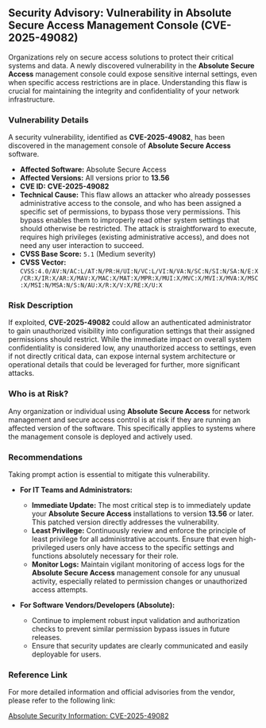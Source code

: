 ## Security Advisory: Vulnerability in Absolute Secure Access Management Console (**CVE-2025-49082**)

Organizations rely on secure access solutions to protect their critical systems and data. A newly discovered vulnerability in the **Absolute Secure Access** management console could expose sensitive internal settings, even when specific access restrictions are in place. Understanding this flaw is crucial for maintaining the integrity and confidentiality of your network infrastructure.

### Vulnerability Details

A security vulnerability, identified as **CVE-2025-49082**, has been discovered in the management console of **Absolute Secure Access** software.

*   **Affected Software:** Absolute Secure Access
*   **Affected Versions:** All versions prior to **13.56**
*   **CVE ID:** **CVE-2025-49082**
*   **Technical Cause:** This flaw allows an attacker who already possesses administrative access to the console, and who has been assigned a specific set of permissions, to bypass those very permissions. This bypass enables them to improperly read other system settings that should otherwise be restricted. The attack is straightforward to execute, requires high privileges (existing administrative access), and does not need any user interaction to succeed.
*   **CVSS Base Score:** `5.1` (Medium severity)
*   **CVSS Vector:** `CVSS:4.0/AV:N/AC:L/AT:N/PR:H/UI:N/VC:L/VI:N/VA:N/SC:N/SI:N/SA:N/E:X/CR:X/IR:X/AR:X/MAV:X/MAC:X/MAT:X/MPR:X/MUI:X/MVC:X/MVI:X/MVA:X/MSC:X/MSI:N/MSA:N/S:N/AU:X/R:X/V:X/RE:X/U:X`

### Risk Description

If exploited, **CVE-2025-49082** could allow an authenticated administrator to gain unauthorized visibility into configuration settings that their assigned permissions should restrict. While the immediate impact on overall system confidentiality is considered low, any unauthorized access to settings, even if not directly critical data, can expose internal system architecture or operational details that could be leveraged for further, more significant attacks.

### Who is at Risk?

Any organization or individual using **Absolute Secure Access** for network management and secure access control is at risk if they are running an affected version of the software. This specifically applies to systems where the management console is deployed and actively used.

### Recommendations

Taking prompt action is essential to mitigate this vulnerability.

*   **For IT Teams and Administrators:**
    *   **Immediate Update:** The most critical step is to immediately update your **Absolute Secure Access** installations to version **13.56** or later. This patched version directly addresses the vulnerability.
    *   **Least Privilege:** Continuously review and enforce the principle of least privilege for all administrative accounts. Ensure that even high-privileged users only have access to the specific settings and functions absolutely necessary for their role.
    *   **Monitor Logs:** Maintain vigilant monitoring of access logs for the **Absolute Secure Access** management console for any unusual activity, especially related to permission changes or unauthorized access attempts.

*   **For Software Vendors/Developers (Absolute):**
    *   Continue to implement robust input validation and authorization checks to prevent similar permission bypass issues in future releases.
    *   Ensure that security updates are clearly communicated and easily deployable for users.

### Reference Link

For more detailed information and official advisories from the vendor, please refer to the following link:

[Absolute Security Information: CVE-2025-49082](https://www.absolute.com/platform/security-information/vulnerability-archive/cve-2025-49082)